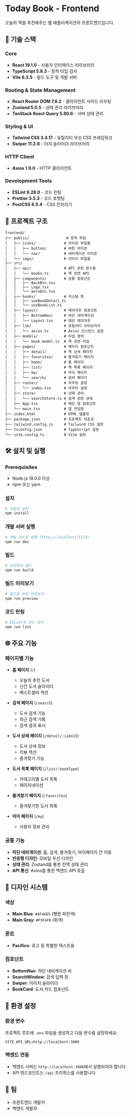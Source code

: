 # Today Book - Frontend

오늘의 책을 추천해주는 웹 애플리케이션의 프론트엔드입니다.

## 🚀 기술 스택

### Core
- **React 19.1.0** - 사용자 인터페이스 라이브러리
- **TypeScript 5.8.3** - 정적 타입 검사
- **Vite 6.3.5** - 빌드 도구 및 개발 서버

### Routing & State Management
- **React Router DOM 7.6.2** - 클라이언트 사이드 라우팅
- **Zustand 5.0.5** - 상태 관리 라이브러리
- **TanStack React Query 5.80.6** - 서버 상태 관리

### Styling & UI
- **Tailwind CSS 3.4.17** - 유틸리티 우선 CSS 프레임워크
- **Swiper 11.2.8** - 터치 슬라이더 라이브러리

### HTTP Client
- **Axios 1.9.0** - HTTP 클라이언트

### Development Tools
- **ESLint 9.28.0** - 코드 린팅
- **Prettier 3.5.3** - 코드 포맷팅
- **PostCSS 8.5.4** - CSS 전처리기

## 📁 프로젝트 구조

```
frontend/
├── public/                 # 정적 파일
│   ├── icons/             # 아이콘 파일들
│   │   ├── button/        # 버튼 아이콘
│   │   └── nav/           # 네비게이션 아이콘
│   └── imgs/              # 이미지 파일들
├── src/
│   ├── api/               # API 관련 함수들
│   │   └── books.ts       # 책 관련 API
│   ├── components/        # 공통 컴포넌트
│   │   ├── BackBtn.tsx
│   │   ├── Logo.tsx
│   │   └── moreBtn.tsx
│   ├── hooks/             # 커스텀 훅
│   │   ├── useBookDetail.ts
│   │   └── useBookList.ts
│   ├── layout/            # 레이아웃 컴포넌트
│   │   ├── BottomNav/     # 하단 네비게이션
│   │   └── Layout.tsx     # 메인 레이아웃
│   ├── lib/               # 유틸리티 라이브러리
│   │   └── axios.ts       # Axios 인스턴스 설정
│   ├── models/            # 타입 정의
│   │   └── book.model.ts  # 책 관련 타입
│   ├── pages/             # 페이지 컴포넌트
│   │   ├── detail/        # 책 상세 페이지
│   │   ├── favorites/     # 즐겨찾기 페이지
│   │   ├── home/          # 홈 페이지
│   │   ├── list/          # 책 목록 페이지
│   │   ├── my/            # 마이 페이지
│   │   └── search/        # 검색 페이지
│   ├── router/            # 라우팅 설정
│   │   └── index.tsx      # 라우터 설정
│   ├── store/             # 상태 관리
│   │   └── searchStore.ts # 검색 관련 상태
│   ├── App.tsx            # 메인 앱 컴포넌트
│   └── main.tsx           # 앱 진입점
├── index.html             # HTML 템플릿
├── package.json           # 프로젝트 의존성
├── tailwind.config.js     # Tailwind CSS 설정
├── tsconfig.json          # TypeScript 설정
└── vite.config.ts         # Vite 설정
```

## 🛠️ 설치 및 실행

### Prerequisites
- Node.js 18.0.0 이상
- npm 또는 yarn

### 설치
```bash
# 의존성 설치
npm install
```

### 개발 서버 실행
```bash
# 개발 모드로 실행 (http://localhost:5173)
npm run dev
```

### 빌드
```bash
# 프로덕션 빌드
npm run build
```

### 빌드 미리보기
```bash
# 빌드된 파일 미리보기
npm run preview
```

### 코드 린팅
```bash
# ESLint로 코드 검사
npm run lint
```

## 🌐 주요 기능

### 페이지별 기능
- **홈 페이지** (`/`)
  - 오늘의 추천 도서
  - 신간 도서 슬라이더
  - 베스트셀러 섹션

- **검색 페이지** (`/search`)
  - 도서 검색 기능
  - 최근 검색 기록
  - 검색 결과 표시

- **도서 상세 페이지** (`/detail/:isbn13`)
  - 도서 상세 정보
  - 리뷰 섹션
  - 즐겨찾기 기능

- **도서 목록 페이지** (`/list/:bookType`)
  - 카테고리별 도서 목록
  - 페이지네이션

- **즐겨찾기 페이지** (`/favorites`)
  - 즐겨찾기한 도서 목록

- **마이 페이지** (`/my`)
  - 사용자 정보 관리

### 공통 기능
- **하단 네비게이션**: 홈, 검색, 즐겨찾기, 마이페이지 간 이동
- **반응형 디자인**: 모바일 우선 디자인
- **상태 관리**: Zustand를 통한 전역 상태 관리
- **API 통신**: Axios를 통한 백엔드 API 호출

## 🎨 디자인 시스템

### 색상
- **Main Blue**: `#4F46E5` (쨍한 파란색)
- **Main Gray**: `#F3F4F6` (회색)

### 폰트
- **Pacifico**: 로고 및 특별한 텍스트용

### 컴포넌트
- **BottomNav**: 하단 네비게이션 바
- **SearchWindow**: 검색 입력 창
- **Swiper**: 이미지 슬라이더
- **BookCard**: 도서 카드 컴포넌트

## 🔧 환경 설정

### 환경 변수
프로젝트 루트에 `.env` 파일을 생성하고 다음 변수를 설정하세요:

```env
VITE_API_URL=http://localhost:3000
```

### 백엔드 연동
- 백엔드 서버는 `http://localhost:3000`에서 실행되어야 합니다
- API 엔드포인트는 `/api` 프리픽스를 사용합니다


## 👥 팀

- 프론트엔드 개발자
- 백엔드 개발자
